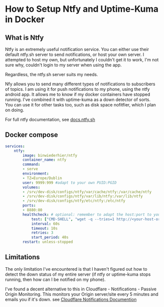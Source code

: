 # How to Setup Ntfy and Uptime-Kuma in Docker
## What is Ntfy
Ntfy is an extremely useful notification service. You can either use their default ntfy.sh server to send notifications, or host your own server. I attempted to host my own, but unfortunately I couldn't get it to work, I'm not sure why, couldn't login to my server when using the app.

Regardless, the ntfy.sh server suits my needs.

Nfy allows you to send many different types of notifications to subscribers of topics.
I am using it for push notifications to my phone, using the ntfy android app. It allows me to know if my docker containers have stopped running.
I've combined it with uptime-kuma as a down detector of sorts.
You can use it for other tasks too, such as disk space nofitfier, which I plan on doing.

For full ntfy documentation, see [docs.ntfy.sh](https://docs.ntfy.sh/)

## Docker compose
``` yaml
services:
    ntfy:
        image: binwiederhier/ntfy
        container_name: ntfy
        command:
        - serve
        environment:
        - TZ=Europe/Dublin
        user: 9999:999 #adapt to your own PUID:PGID
        volumes:
        - /srv/dev-disk/configs/ntfy/var/cache/ntfy:/var/cache/ntfy
        - /srv/dev-disk/configs/ntfy/var/lib/ntfy:/var/lib/ntfy
        - /srv/dev-disk/configs/ntfy/etc/ntfy:/etc/ntfy
        ports:
        - 8880:80
        healthcheck: # optional: remember to adapt the host:port to your environment
            test: ["CMD-SHELL", "wget -q --tries=1 http://<your-host-or-localhost-or-ip-address>:8880/v1/health -O - | grep -Eo '\"healthy\"\\s*:\\s*true' || exit 1"]
            interval: 60s
            timeout: 10s
            retries: 3
            start_period: 40s
        restart: unless-stopped
```

## Limitations
The only limitation I've encountered is that I haven't figured out how to detect the down status of my entire server (if ntfy or uptime-kuma stops running, then how can I be notified on my phone). 

I've found a decent alternative to this in Cloudflare - Notifications - Passive Origin Monitoring. This monitors your Origin server/site every 5 minutes and emails you if it's down. see [Cloudflare Notifications Documention](https://developers.cloudflare.com/fundamentals/notifications/)

